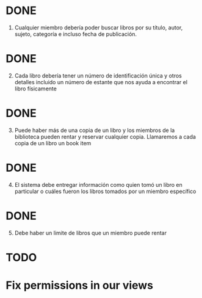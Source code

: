 # DONE

1. Cualquier miembro debería poder buscar libros por su título, autor, sujeto, categoría e
   incluso fecha de publicación.

# DONE

2. Cada libro debería tener un número de identificación única y otros detalles incluido
   un número de estante que nos ayuda a encontrar el libro físicamente

# DONE

3. Puede haber más de una copia de un libro y los miembros de la biblioteca pueden
   rentar y reservar cualquier copia. Llamaremos a cada copia de un libro un book item

# DONE

4. El sistema debe entregar información como quien tomó un libro en particular o cuáles fueron los libros tomados por un miembro específico

# DONE

5. Debe haber un limite de libros que un miembro puede rentar

# TODO

# Fix permissions in our views
